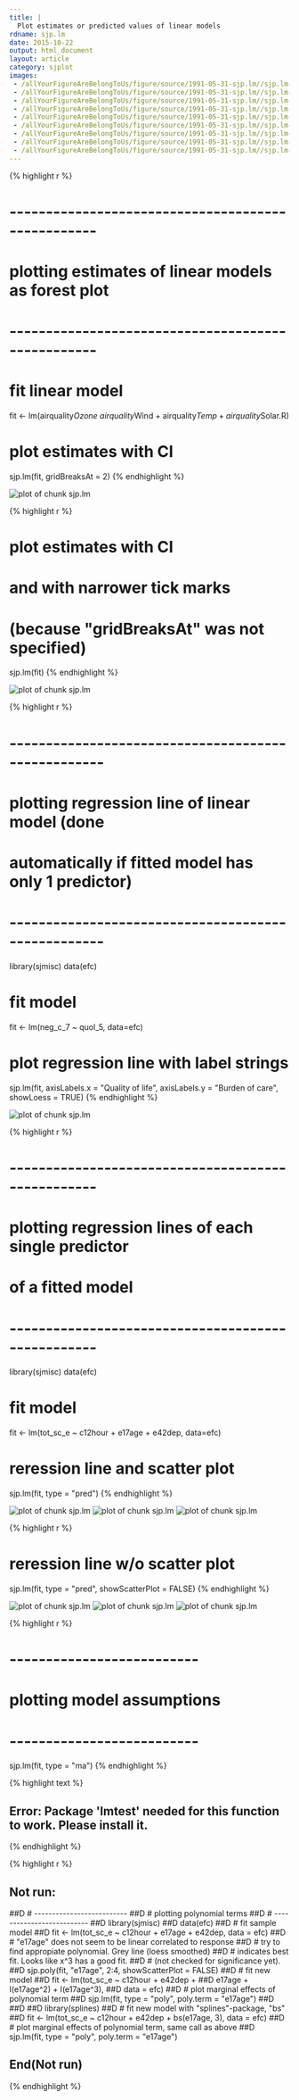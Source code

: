 ```yaml
---
title: |
  Plot estimates or predicted values of linear models
rdname: sjp.lm
date: 2015-10-22
output: html_document
layout: article
category: sjplot
images:
 - /allYourFigureAreBelongToUs/figure/source/1991-05-31-sjp.lm//sjp.lm-1.png
 - /allYourFigureAreBelongToUs/figure/source/1991-05-31-sjp.lm//sjp.lm-2.png
 - /allYourFigureAreBelongToUs/figure/source/1991-05-31-sjp.lm//sjp.lm-3.png
 - /allYourFigureAreBelongToUs/figure/source/1991-05-31-sjp.lm//sjp.lm-4.png
 - /allYourFigureAreBelongToUs/figure/source/1991-05-31-sjp.lm//sjp.lm-5.png
 - /allYourFigureAreBelongToUs/figure/source/1991-05-31-sjp.lm//sjp.lm-6.png
 - /allYourFigureAreBelongToUs/figure/source/1991-05-31-sjp.lm//sjp.lm-7.png
 - /allYourFigureAreBelongToUs/figure/source/1991-05-31-sjp.lm//sjp.lm-8.png
 - /allYourFigureAreBelongToUs/figure/source/1991-05-31-sjp.lm//sjp.lm-9.png
---
```





{% highlight r %}
# --------------------------------------------------
# plotting estimates of linear models as forest plot
# --------------------------------------------------
# fit linear model
fit <- lm(airquality$Ozone ~ airquality$Wind + airquality$Temp + airquality$Solar.R)

# plot estimates with CI
sjp.lm(fit, gridBreaksAt = 2)
{% endhighlight %}

![plot of chunk sjp.lm](/allYourFigureAreBelongToUs/figure/source/1991-05-31-sjp.lm/sjp.lm-1.png) 

{% highlight r %}
# plot estimates with CI
# and with narrower tick marks
# (because "gridBreaksAt" was not specified)
sjp.lm(fit)
{% endhighlight %}

![plot of chunk sjp.lm](/allYourFigureAreBelongToUs/figure/source/1991-05-31-sjp.lm/sjp.lm-2.png) 

{% highlight r %}
# ---------------------------------------------------
# plotting regression line of linear model (done
# automatically if fitted model has only 1 predictor)
# ---------------------------------------------------
library(sjmisc)
data(efc)
# fit model
fit <- lm(neg_c_7 ~ quol_5, data=efc)
# plot regression line with label strings
sjp.lm(fit,
       axisLabels.x = "Quality of life",
       axisLabels.y = "Burden of care",
       showLoess = TRUE)
{% endhighlight %}

![plot of chunk sjp.lm](/allYourFigureAreBelongToUs/figure/source/1991-05-31-sjp.lm/sjp.lm-3.png) 

{% highlight r %}
# --------------------------------------------------
# plotting regression lines of each single predictor
# of a fitted model
# --------------------------------------------------
library(sjmisc)
data(efc)
# fit model
fit <- lm(tot_sc_e ~ c12hour + e17age + e42dep, data=efc)

# reression line and scatter plot
sjp.lm(fit, type = "pred")
{% endhighlight %}

![plot of chunk sjp.lm](/allYourFigureAreBelongToUs/figure/source/1991-05-31-sjp.lm/sjp.lm-4.png) ![plot of chunk sjp.lm](/allYourFigureAreBelongToUs/figure/source/1991-05-31-sjp.lm/sjp.lm-5.png) ![plot of chunk sjp.lm](/allYourFigureAreBelongToUs/figure/source/1991-05-31-sjp.lm/sjp.lm-6.png) 

{% highlight r %}
# reression line w/o scatter plot
sjp.lm(fit,
       type = "pred",
       showScatterPlot = FALSE)
{% endhighlight %}

![plot of chunk sjp.lm](/allYourFigureAreBelongToUs/figure/source/1991-05-31-sjp.lm/sjp.lm-7.png) ![plot of chunk sjp.lm](/allYourFigureAreBelongToUs/figure/source/1991-05-31-sjp.lm/sjp.lm-8.png) ![plot of chunk sjp.lm](/allYourFigureAreBelongToUs/figure/source/1991-05-31-sjp.lm/sjp.lm-9.png) 

{% highlight r %}
# --------------------------
# plotting model assumptions
# --------------------------
sjp.lm(fit, type = "ma")
{% endhighlight %}



{% highlight text %}
## Error: Package 'lmtest' needed for this function to work. Please install it.
{% endhighlight %}



{% highlight r %}
## Not run: 
##D # --------------------------
##D # plotting polynomial terms
##D # --------------------------
##D library(sjmisc)
##D data(efc)
##D # fit sample model
##D fit <- lm(tot_sc_e ~ c12hour + e17age + e42dep, data = efc)
##D # "e17age" does not seem to be linear correlated to response
##D # try to find appropiate polynomial. Grey line (loess smoothed)
##D # indicates best fit. Looks like x^3 has a good fit.
##D # (not checked for significance yet).
##D sjp.poly(fit, "e17age", 2:4, showScatterPlot = FALSE)
##D # fit new model
##D fit <- lm(tot_sc_e ~ c12hour + e42dep +
##D           e17age + I(e17age^2) + I(e17age^3),
##D           data = efc)
##D # plot marginal effects of polynomial term
##D sjp.lm(fit, type = "poly", poly.term = "e17age")
##D 
##D 
##D library(splines)
##D # fit new model with "splines"-package, "bs"
##D fit <- lm(tot_sc_e ~ c12hour + e42dep + bs(e17age, 3), data = efc)
##D # plot marginal effects of polynomial term, same call as above
##D sjp.lm(fit, type = "poly", poly.term = "e17age")
## End(Not run)
{% endhighlight %}